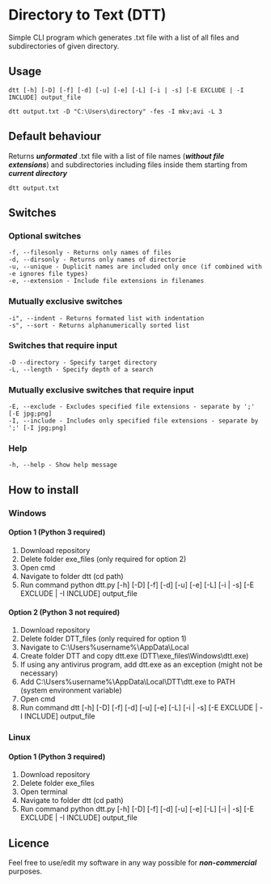 # Directory to Text (DTT)
Simple CLI program which generates .txt file with a list of all files and subdirectories of given directory.

## Usage
```
dtt [-h] [-D] [-f] [-d] [-u] [-e] [-L] [-i | -s] [-E EXCLUDE | -I INCLUDE] output_file
```
```
dtt output.txt -D "C:\Users\directory" -fes -I mkv;avi -L 3
```

## Default behaviour

Returns ***unformated*** .txt file with a list of file names (***without file extensions***) and subdirectories including files inside them starting from ***current directory***
```
dtt output.txt
```

## Switches
### Optional switches
```
-f, --filesonly - Returns only names of files
-d, --dirsonly - Returns only names of directorie
-u, --unique - Duplicit names are included only once (if combined with -e ignores file types)
-e, --extension - Include file extensions in filenames
```
### Mutually exclusive switches
```
-i", --indent - Returns formated list with indentation
-s", --sort - Returns alphanumerically sorted list
```
### Switches that require input
```
-D --directory - Specify target directory
-L, --length - Specify depth of a search
```
### Mutually exclusive switches that require input
```
-E, --exclude - Excludes specified file extensions - separate by ';' [-E jpg;png]
-I, --include - Includes only specified file extensions - separate by ';' [-I jpg;png]
```
### Help
```
-h, --help - Show help message
```

## How to install
### Windows
#### Option 1 (Python 3 required)
1. Download repository
2. Delete folder exe_files (only required for option 2)
3. Open cmd
4. Navigate to folder dtt (cd path)
5. Run command python dtt.py [-h] [-D] [-f] [-d] [-u] [-e] [-L] [-i | -s] [-E EXCLUDE | -I INCLUDE] output_file
#### Option 2 (Python 3 not required)
1. Download repository
2. Delete folder DTT_files (only required for option 1)
3. Navigate to C:\Users\%username%\AppData\Local
4. Create folder DTT and copy dtt.exe (DTT\exe_files\Windows\dtt.exe)
5. If using any antivirus program, add dtt.exe as an exception (might not be necessary)
6. Add C:\Users\%username%\AppData\Local\DTT\dtt.exe to PATH (system environment variable)
7. Open cmd
8. Run command dtt [-h] [-D] [-f] [-d] [-u] [-e] [-L] [-i | -s] [-E EXCLUDE | -I INCLUDE] output_file

### Linux
#### Option 1 (Python 3 required)
1. Download repository
2. Delete folder exe_files
3. Open terminal
4. Navigate to folder dtt (cd path)
5. Run command python dtt.py [-h] [-D] [-f] [-d] [-u] [-e] [-L] [-i | -s] [-E EXCLUDE | -I INCLUDE] output_file
## Licence
Feel free to use/edit my software in any way possible for **_non-commercial_** purposes.
